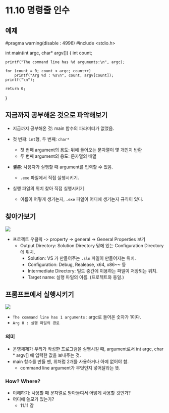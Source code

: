 # 11.10 명령줄 인수
## 예제

#pragma warning(disable : 4996)
#include <stdio.h>

int main(int argc, char* argv[])
{
	int count;

	printf("The command line has %d arguments:\n", argc);

	for (count = 0; count < argc; count++)
		printf("Arg %d : %s\n", count, argv[count]);
	printf("\n");

	return 0;
}

## 지금까지 공부해온 것으로 파악해보기
* 지금까지 공부해온 것: main 함수의 파라미터가 없었음.
* 첫 번쨰: `int`형, 두 번째: `char*`
    - 첫 번째 argument의 용도: 뒤에 들어오는 문자열이 몇 개인지 반환
    - 두 번째 argument의 용도: 문자열의 배열

* __결론__: 사용자가 실행할 때 argument를 입력할 수 있음.
    - `.exe` 파일에서 직접 실행시키기.

* 실행 파일의 위치 찾아 직접 실행시키기
    - 이름이 어떻게 생기는지, `.exe` 파일이 어디에 생기는지 규칙이 있다.

## 찾아가보기
<img src="https://github.com/uber9ma/following_C/blob/master/images/chapter11/string39.png?raw=true">

* 프로젝트 우클릭 -> property -> general -> General Properties 보기
    - Output Directory: Solution Directory 밑에 있는 Configuration Directory에 위치.
        - Solution: VS 가 만들어주는 `.sln` 파일이 만들어지는 위치.
        - Configuration: Debug, Realease, x64, x86~~ 등
        - Intermediate Directory: 빌드 중간에 이용하는 파일이 저장되는 위치.
        - Target name: 실행 파일의 이름. (프로젝트와 동일.)

## 프롬프트에서 실행시키기

<img src="https://github.com/uber9ma/following_C/blob/master/images/chapter11/string40.png?raw=true">

* `The command line has 1 arguments:` argc로 들어온 숫자가 1이다.
* `Arg 0 : 실행 파일의 경로`

### 의미
* 운영체제가 우리가 작성한 프로그램을 실행시킬 때, argument로서 int argc, char * argv[] 에 입력한 값을 보내주는 것.
* main 함수를 만들 땐, 위처럼 2개를 사용하거나 아예 없어야 함.
    - command line argument가 무엇인지 넣어달라는 뜻.

### How? Where?
* 이해하기: 사용할 때 문자열로 받아들여서 어떻게 사용할 것인가? 
* 어디에 쓸모가 있는가?
    - 11.11 강